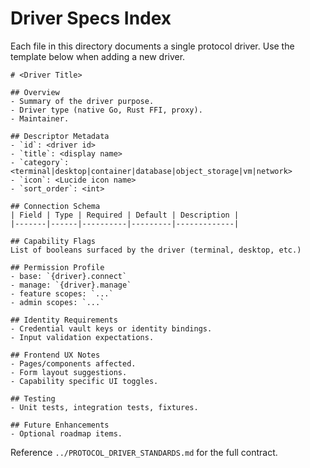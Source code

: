 # Driver Specs Index

Each file in this directory documents a single protocol driver. Use the template below when adding a new driver.

```
# <Driver Title>

## Overview
- Summary of the driver purpose.
- Driver type (native Go, Rust FFI, proxy).
- Maintainer.

## Descriptor Metadata
- `id`: <driver id>
- `title`: <display name>
- `category`: <terminal|desktop|container|database|object_storage|vm|network>
- `icon`: <Lucide icon name>
- `sort_order`: <int>

## Connection Schema
| Field | Type | Required | Default | Description |
|-------|------|----------|---------|-------------|

## Capability Flags
List of booleans surfaced by the driver (terminal, desktop, etc.)

## Permission Profile
- base: `{driver}.connect`
- manage: `{driver}.manage`
- feature scopes: `...`
- admin scopes: `...`

## Identity Requirements
- Credential vault keys or identity bindings.
- Input validation expectations.

## Frontend UX Notes
- Pages/components affected.
- Form layout suggestions.
- Capability specific UI toggles.

## Testing
- Unit tests, integration tests, fixtures.

## Future Enhancements
- Optional roadmap items.
```

Reference `../PROTOCOL_DRIVER_STANDARDS.md` for the full contract.
